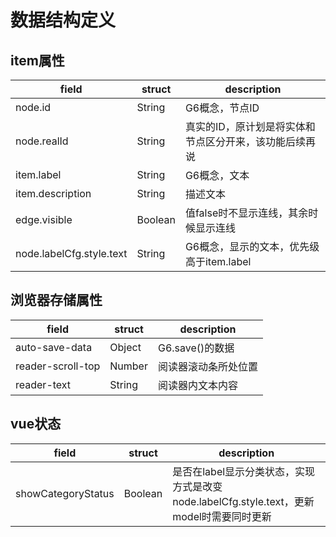 # 数据结构定义

## item属性

| field                    | struct  | description                                            |
| ------------------------ | ------- | ------------------------------------------------------ |
| node.id                  | String  | G6概念，节点ID                                         |
| node.realId              | String  | 真实的ID，原计划是将实体和节点区分开来，该功能后续再说 |
| item.label               | String  | G6概念，文本                                           |
| item.description         | String  | 描述文本                                               |
| edge.visible             | Boolean | 值false时不显示连线，其余时候显示连线                  |
| node.labelCfg.style.text | String  | G6概念，显示的文本，优先级高于item.label               |

## 浏览器存储属性

| field             | struct | description          |
| ----------------- | ------ | -------------------- |
| auto-save-data    | Object | G6.save()的数据      |
| reader-scroll-top | Number | 阅读器滚动条所处位置 |
| reader-text       | String | 阅读器内文本内容     |

## vue状态

| field              | struct  | description                                                                              |
| ------------------ | ------- | ---------------------------------------------------------------------------------------- |
| showCategoryStatus | Boolean | 是否在label显示分类状态，实现方式是改变node.labelCfg.style.text，更新model时需要同时更新 |
